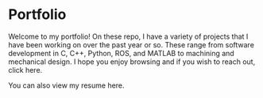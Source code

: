 # Portfolio
Welcome to my portfolio! On these repo, I have a variety of projects that I 
have been working on over the past year or so. These range from software development
in C, C++, Python, ROS, and MATLAB to machining and mechanical design. I hope
you enjoy browsing and if you wish to reach out, click here.

You can also view my resume here.
